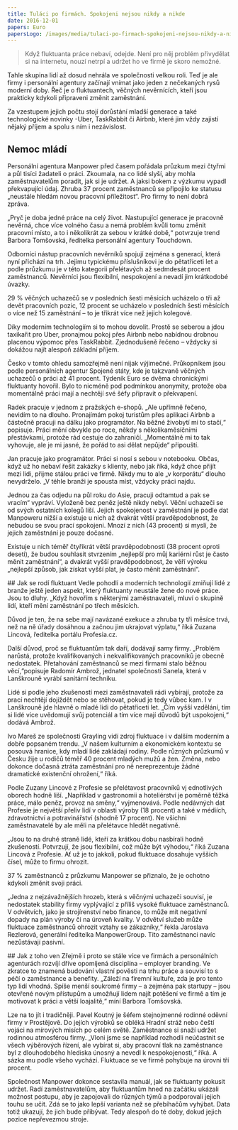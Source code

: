 ```yaml
---
title: Tuláci po firmách. Spokojeni nejsou nikdy a nikde
date: 2016-12-01
papers: Euro
papersLogo: /images/media/tulaci-po-firmach-spokojeni-nejsou-nikdy-a-nikde/papersLogo.jpg
---
```

> Když fluktuanta práce nebaví, odejde. Není pro něj problém přivydělat si na internetu, nouzí netrpí a udržet ho ve firmě je skoro nemožné.

Tahle skupina lidí až dosud nehrála ve společnosti velkou roli. Teď je ale firmy i personální agentury začínají vnímat jako jeden z nečekaných rysů moderní doby. Řeč je o fluktuantech, věčných nevěrnících, kteří jsou prakticky kdykoli připraveni změnit zaměstnání.

Za vzestupem jejich počtu stojí dorůstání mladší generace a také technologické novinky -Uber, TaskRabbit či Airbnb, které jim vždy zajistí nějaký příjem a spolu s ním i nezávislost.

## Nemoc mládí

Personální agentura Manpower před časem pořádala průzkum mezi čtyřmi a půl tisíci žadateli o práci. Zkoumala, na co lidé slyší, aby mohla zaměstnavatelům poradit, jak si je udržet. A jaksi bokem z výzkumu vypadl překvapující údaj. Zhruba 37 procent zaměstnanců se připojilo ke statusu „neustále hledám novou pracovní příležitost“. Pro firmy to není dobrá zpráva.

„Pryč je doba jedné práce na celý život. Nastupující generace je pracovně nevěrná, chce více volného času a nemá problém kvůli tomu změnit pracovní místo, a to i několikrát za sebou v krátké době,“ potvrzuje trend Barbora Tomšovská, ředitelka personální agentury Touchdown.

Odborníci nástup pracovních nevěrníků spojují zejména s generací, která nyní přichází na trh. Jejímu typickému příslušníkovi je do pětatřiceti let a podle průzkumu je v této kategorii přelétavých až sedmdesát procent zaměstnanců. Nevěrníci jsou flexibilní, nespokojení a nevadí jim krátkodobé úvazky.

29 % věčných uchazečů se v posledních šesti měsících ucházelo o tři až devět pracovních pozic, 12 procent se ucházelo v posledních šesti měsících o více než 15 zaměstnání – to je třikrát více než jejich kolegové.

Díky moderním technologiím si to mohou dovolit. Prostě se seberou a jdou taxikařit pro Uber, pronajmou pokoj přes Airbnb nebo nabídnou drobnou placenou výpomoc přes TaskRabbit. Zjednodušeně řečeno – vždycky si dokážou najít alespoň základní příjem.

Česko v tomto ohledu samozřejmě není nijak výjimečné. Průkopníkem jsou podle personálních agentur Spojené státy, kde je takzvaně věčných uchazečů o práci až 41 procent. Týdeník Euro se dvěma chronickými fluktuanty hovořil. Bylo to nicméně pod podmínkou anonymity, protože oba momentálně práci mají a nechtějí své šéfy připravit o překvapení.

Radek pracuje v jednom z pražských e-shopů. „Ale upřímně řečeno, nevidím to na dlouho. Pronajímám pokoj turistům přes aplikaci Airbnb a částečně pracuji na dálku jako programátor. Na běžné živobytí mi to stačí,“ popisuje. Práci mění obvykle po roce, někdy s několikaměsíčními přestávkami, protože rád cestuje do zahraničí. „Momentálně mi to tak vyhovuje, ale je mi jasné, že pořád to asi dělat nepůjde“ připouští.

Jan pracuje jako programátor. Práci si nosí s sebou v notebooku. Občas, když už ho nebaví řešit zakázky s klienty, nebo jak říká, když chce přijít mezi lidi, přijme stálou práci ve firmě. Nikdy mu to ale „v korporátu“ dlouho nevydrželo. „V téhle branži je spousta míst, vždycky práci najdu.

Jednou za čas odjedu na půl roku do Asie, pracuji odtamtud a pak se vracím“ vypráví. Vyloženě bez peněz ještě nikdy nebyl. Věční uchazeči se od svých ostatních kolegů liší. Jejich spokojenost v zaměstnání je podle dat Manpoweru nižší a existuje u nich až dvakrát větší pravděpodobnost, že nebudou se svou prací spokojeni. Mnozí z nich (43 procent) si myslí, že jejich zaměstnání je pouze dočasné.

Existuje u nich téměř čtyřikrát větší pravděpodobnosti (38 procent oproti deseti), že budou souhlasit stvrzením „nejlepší pro můj kariérní růst je často měnit zaměstnání“, a dvakrát vyšší pravděpodobnost, že věří výroku „nejlepší způsob, jak získat vyšší plat, je často měnit zaměstnání“.

\##&nbsp;Jak se rodí fluktuant
Vedle pohodlí a moderních technologií zmiňují lidé z branže ještě jeden aspekt, který fluktuanty neustále žene do nové práce. Jsou to dluhy. „Když hovořím s některými zaměstnavateli, mluví o skupině lidí, kteří mění zaměstnání po třech měsících.

Důvod je ten, že na sebe mají navázané exekuce a zhruba ty tři měsíce trvá, než na ně úřady dosáhnou a začnou jim ukrajovat výplatu,“ říká Zuzana Lincová, ředitelka portálu Profesia.cz.

Další důvod, proč se fluktuantům tak daří, dodávají samy firmy. „Problém narůstá, protože kvalifikovaných i nekvalifikovaných pracovníků je obecně nedostatek. Přetahování zaměstnanců se mezi firmami stalo běžnou věcí,“popisuje Radomír Ambrož, jednatel společnosti Sanela, která v Lanškrouně vyrábí sanitární techniku.

Lidé si podle jeho zkušeností mezi zaměstnavateli rádi vybírají, protože za prací nechtějí dojíždět nebo se stěhovat, pokud je tedy vůbec kam. I v Lanškrouně jde hlavně o mladé lidi do pětatřiceti let. „Čím vyšší vzdělání, tím si lidé více uvědomují svůj potenciál a tím více mají důvodů být uspokojeni,“ dodává Ambrož.

Ivo Mareš ze společnosti Grayling vidí zdroj fluktuace i v dalším moderním a dobře popsaném trendu. „V našem kulturním a ekonomickém kontextu se posouvá hranice, kdy mladí lidé zakládají rodiny. Podle různých průzkumů v Česku žije u rodičů téměř 40 procent mladých mužů a žen. Změna, nebo dokonce dočasná ztráta zaměstnání pro ně nereprezentuje žádné dramatické existenční ohrožení,“ říká.

Podle Zuzany Lincové z Profesie se přelétavost pracovníků vj ednotlivých oborech hodně liší. „Například v gastronomii a hoteliérství je poměrně těžká práce, málo peněz, provoz na směny,“ vyjmenovává. Podle nedávných dat Profesie je největší přeliv lidí v oblasti výroby (18 procent) a také v médiích, zdravotnictví a potravinářství (shodně 17 procent). Ne všichni zaměstnavatelé by ale měli na přelétavce hledět negativně.

„Jsou to na druhé straně lidé, kteří za krátkou dobu nasbírali hodně zkušeností. Potvrzují, že jsou flexibilní, což může být výhodou,“ říká Zuzana Lincová z Profesie. Ať už je to jakkoli, pokud fluktuace dosahuje vyšších čísel, může to firmu ohrozit.

37 % zaměstnanců z průzkumu Manpower se přiznalo, že je ochotno kdykoli změnit svoji práci.

„Jedna z nejzávažnějších hrozeb, která s věčnými uchazeči souvisí, je nedostatek stability firmy vyplývající z příliš vysoké fluktuace zaměstnanců. V odvětvích, jako je strojírenství nebo finance, to může mít negativní dopady na plán výroby či na úroveň kvality. V odvětví služeb může fluktuace zaměstnanců ohrozit vztahy se zákazníky,“ řekla Jaroslava Rezlerová, generální ředitelka ManpowerGroup. Tito zaměstnanci navíc nezůstávají pasivní.

\##&nbsp;Jak z toho ven
Zřejmě i proto se stále více ve firmách a personálních agenturách rozvíjí dříve opomíjená disciplína – employer branding. Ve zkratce to znamená budování vlastní pověsti na trhu práce a souvisí to s péčí o zaměstnance a benefity. „Záleží na firemní kultuře, zda je pro tento typ lidí vhodná. Spíše menší soukromé firmy – a zejména pak startupy – jsou otevřené novým přístupům a umožňují lidem najít potěšení ve firmě a tím je motivovat k práci a větší loajalitě,“ míní Barbora Tomšovská.

Lze na to jít i tradičněji. Pavel Koutný je šéfem stejnojmenné rodinné oděvní firmy v Prostějově. Do jejích výrobků se obléká Hradní stráž nebo čeští vojáci na mírových misích po celém světě. Zaměstnance si snaží udržet rodinnou atmosférou firmy. „Vloni jsme se například rozhodli neúčastnit se všech výběrových řízení, ale vybírat si, aby pracovní tlak na zaměstnance byl z dlouhodobého hlediska únosný a nevedl k nespokojenosti,“ říká. A sázka mu podle všeho vychází. Fluktuace se ve firmě pohybuje na úrovni tří procent.

Společnost Manpower dokonce sestavila manuál, jak se fluktuanty pokusit udržet. Radí zaměstnavatelům, aby fluktuantům hned na začátku ukázali možnost postupu, aby je zapojovali do různých týmů a podporovali jejich touhu se učit. Zdá se to jako lepší varianta než se přebíhačům vyhýbat. Data totiž ukazují, že jich bude přibývat. Tedy alespoň do té doby, dokud jejich pozice nepřevezmou stroje.
